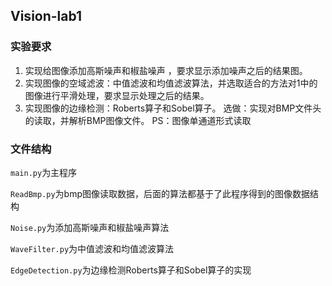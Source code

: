 ## Vision-lab1

### 实验要求

1.	实现给图像添加高斯噪声和椒盐噪声 ，要求显示添加噪声之后的结果图。
2.	实现图像的空域滤波：中值滤波和均值滤波算法，并选取适合的方法对1中的图像进行平滑处理，要求显示处理之后的结果。
3.	实现图像的边缘检测：Roberts算子和Sobel算子。
选做：实现对BMP文件头的读取，并解析BMP图像文件。
PS：图像单通道形式读取

### 文件结构

`main.py`为主程序

`ReadBmp.py`为bmp图像读取数据，后面的算法都基于了此程序得到的图像数据结构

`Noise.py`为添加高斯噪声和椒盐噪声算法

`WaveFilter.py`为中值滤波和均值滤波算法

`EdgeDetection.py`为边缘检测Roberts算子和Sobel算子的实现